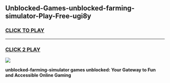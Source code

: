 
## Unblocked-Games-unblocked-farming-simulator-Play-Free-ugi8y
<h3>
<a href="https://premium76.site?title=unblocked-farming-simulator&ref=18A1">CLICK TO PLAY</a></h3>
<hr>

<h3>
<a href="https://premium76.site?title=unblocked-farming-simulator&ref=18A1">CLICK 2 PLAY</a>
  
</h3>

<a href="https://premium76.site?title=unblocked-farming-simulator&ref=18A1"><img src="https://clearcache.store/games.png"></a>


**unblocked-farming-simulator games unblocked: Your Gateway to Fun and Accessible Online Gaming**
